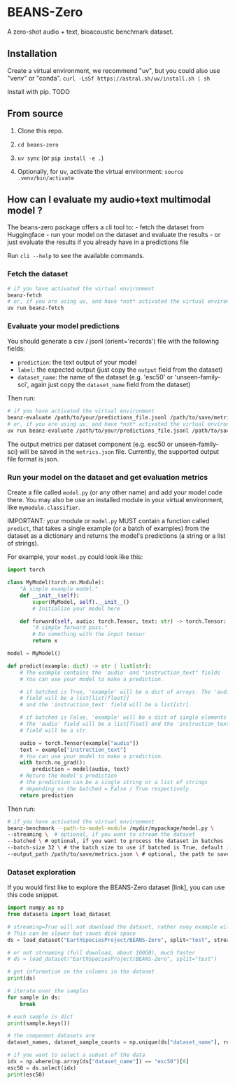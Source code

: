 # BEANS-Zero

A zero-shot audio + text, bioacoustic benchmark dataset.


## Installation
Create a virtual environment, we recommend "uv", but you could also use "venv" or "conda".
```curl -LsSf https://astral.sh/uv/install.sh | sh```

Install with pip.
TODO

## From source

1. Clone this repo.

2. ```cd beans-zero```

3. ```uv sync``` (or `pip install -e .`)

4. Optionally, for uv, activate the virtual environment: `source .venv/bin/activate`

## How can I evaluate my audio+text multimodal model ?

The beans-zero package offers a cli tool to:
    - fetch the dataset from Huggingface
    - run your model on the dataset and evaluate the results
    - or just evaluate the results if you already have in a predictions file

Run ```cli --help``` to see the available commands.

### Fetch the dataset
```bash
# if you have activated the virtual environment
beanz-fetch
# or, if you are using uv, and have *not* activated the virtual environment
uv run beanz-fetch
```

### Evaluate your model predictions
You should generate a csv / jsonl (orient='records') file with the following fields:
- `prediction`: the text output of your model
- `label`: the expected output (just copy the `output` field from the dataset)
- `dataset_name`: the name of the dataset (e.g. 'esc50' or 'unseen-family-sci', again just copy the `dataset_name` field from the dataset)

Then run:
```bash
# if you have activated the virtual environment
beanz-evaluate /path/to/your/predictions_file.jsonl /path/to/save/metrics.json
# or, if you are using uv, and have *not* activated the virtual environment
uv run beanz-evaluate /path/to/your/predictions_file.jsonl /path/to/save/metrics.json
```
The output metrics per dataset component (e.g. esc50 or unseen-family-sci) will be saved in the `metrics.json` file.
Currently, the supported output file format is json.

### Run your model on the dataset and get evaluation metrics
Create a file called `model.py` (or any other name) and add your model code there.
You may also be use an installed module in your virtual environment,  like `mymodule.classifier`.

IMPORTANT: your module or `model.py` MUST contain a function called `predict`,
that takes a single example (or a batch of examples) from the dataset as a dictionary
and returns the model's predictions (a string or a list of strings).

For example, your `model.py` could look like this:
```python
import torch

class MyModel(torch.nn.Module):
    "A simple example model."
    def __init__(self):
        super(MyModel, self).__init__()
        # Initialize your model here

    def forward(self, audio: torch.Tensor, text: str) -> torch.Tensor:
        "A simple forward pass."
        # Do something with the input tensor
        return x

model = MyModel()

def predict(example: dict) -> str | list[str]:
    # The example contains the 'audio' and "instruction_text" fields
    # You can use your model to make a prediction.

    # if batched is True, 'example' will be a dict of arrays. The 'audio'
    # field will be a list[list[float]]
    # and the 'instruction_text' field will be a list[str].

    # if batched is False, 'example' will be a dict of single elements
    # The 'audio' field will be a list[float] and the 'instruction_text'
    # field will be a str.

    audio = torch.Tensor(example["audio"])
    text = example["instruction_text"]
    # You can use your model to make a prediction.
    with torch.no_grad():
        prediction = model(audio, text)
    # Return the model's prediction
    # the prediction can be a single string or a list of strings
    # depending on the batched = False / True respectively.
    return prediction
```

Then run:
```bash
# if you have activated the virtual environment
beanz-benchmark --path-to-model-module /mydir/mypackage/model.py \
--streaming \  # optional, if you want to stream the dataset
--batched \ # optional, if you want to process the dataset in batches
--batch-size 32 \ # the batch size to use if batched is True, default is 32
--output_path /path/to/save/metrics.json \ # optional, the path to save the metrics, default is ./metrics.json
```

### Dataset exploration
If you would first like to explore the BEANS-Zero dataset [link], you can use this code snippet.
```python
import numpy as np
from datasets import load_dataset

# streaming=True will not download the dataset, rather evey example will be downloaded on the fly
# This can be slower but saves disk space
ds = load_dataset("EarthSpeciesProject/BEANS-Zero", split="test", streaming=True)

# or not streaming (full download, about 100GB), much faster
# ds = load_dataset("EarthSpeciesProject/BEANS-Zero", split="test")

# get information on the columns in the dataset
print(ds)

# iterate over the samples
for sample in ds:
    break

# each sample is dict
print(sample.keys())

# the component datasets are
dataset_names, dataset_sample_counts = np.unique(ds["dataset_name"], return_counts=True)

# if you want to select a subset of the data
idx = np.where(np.array(ds["dataset_name"]) == "esc50")[0]
esc50 = ds.select(idx)
print(esc50)
```
